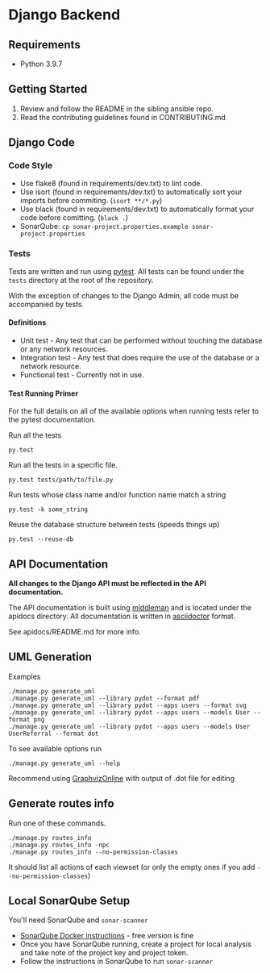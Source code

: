 # Django Backend

## Requirements

* Python 3.9.7

## Getting Started

1. Review and follow the README in the sibling ansible repo.
2. Read the contributing guidelines found in CONTRIBUTING.md

## Django Code

### Code Style

* Use flake8 (found in requirements/dev.txt) to lint code.
* Use isort (found in requirements/dev.txt) to automatically sort your imports before commiting. (`isort **/*.py`)
* Use black (found in requirements/dev.txt) to automatically format your code before comitting. (`black .`)
* SonarQube: `cp sonar-project.properties.example sonar-project.properties`

### Tests

Tests are written and run using [pytest](http://doc.pytest.org/en/latest/).  All tests can be found
under the `tests` directory at the root of the repository.

With the exception of changes to the Django Admin, all code must be accompanied by tests.

#### Definitions

* Unit test - Any test that can be performed without touching the database or any network resources.
* Integration test - Any test that does require the use of the database or a network resource.
* Functional test - Currently not in use.

#### Test Running Primer

For the full details on all of the available options when running tests refer to the pytest documentation.

Run all the tests

```
py.test
```

Run all the tests in a specific file.

```
py.test tests/path/to/file.py
```

Run tests whose class name and/or function name match a string

```
py.test -k some_string
```

Reuse the database structure between tests (speeds things up)

```
py.test --reuse-db
```

## API Documentation

**All changes to the Django API must be reflected in the API documentation.**

The API documentation is built using [middleman](https://middlemanapp.com/) and is
located under the apidocs directory.  All documentation is written in
[asciidoctor](http://asciidoctor.org/) format.

See apidocs/README.md for more info.

## UML Generation

Examples

```
./manage.py generate_uml
./manage.py generate_uml --library pydot --format pdf
./manage.py generate_uml --library pydot --apps users --format svg
./manage.py generate_uml --library pydot --apps users --models User --format png
./manage.py generate_uml --library pydot --apps users --models User UserReferral --format dot
```

To see available options run

```
./manage.py generate_uml --help
```

Recommend using [GraphvizOnline](https://dreampuf.github.io/GraphvizOnline) with output of .dot file for editing

## Generate routes info

Run one of these commands.

```
./manage.py routes_info
./manage.py routes_info -npc
./manage.py routes_info --no-permission-classes
```

It should list all actions of each viewset (or only the empty ones if you add `--no-permission-classes`)

## Local SonarQube Setup

You'll need SonarQube and `sonar-scanner`
* [SonarQube Docker instructions](https://www.sonarqube.org/features/deployment/) - free version is fine
* Once you have SonarQube running, create a project for local analysis and take note of the project key and project token.
* Follow the instructions in SonarQube to run `sonar-scanner`
